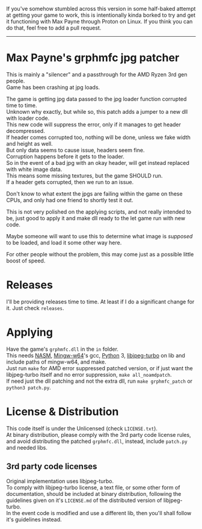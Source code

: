 If you've somehow stumbled across this version in some half-baked attempt at getting your game to work, this is intentionally kinda borked to try and get it functioning with Max Payne through Proton on Linux. If you think you can do that, feel free to add a pull request.

--------------------------------------------------------------------------------------------------------------

# Max Payne's grphmfc jpg patcher

This is mainly a "silencer" and a passthrough for the AMD Ryzen 3rd gen people.\
Game has been crashing at jpg loads.

The game is getting jpg data passed to the jpg loader function corrupted time to time.\
Unknown why exactly, but while so, this patch adds a jumper to a new dll with loader code.\
This new code will suppress the error, only if it manages to get header decompressed.\
If header comes corrupted too, nothing will be done, unless we fake width and height as well.\
But only data seems to cause issue, headers seem fine.\
Corruption happens before it gets to the loader.\
So in the event of a bad jpg with an okay header, will get instead replaced with white image data.\
This means some missing textures, but the game SHOULD run.\
If a header gets corrupted, then we run to an issue.

Don't know to what extent the jpgs are failing within the game on these CPUs, and only had one friend to shortly test it out.

This is not very polished on the applying scripts, and not really intended to be, just good to apply it and make dll ready to the let game run with new code.

Maybe someone will want to use this to determine what image is _supposed_ to be loaded, and load it some other way here.

For other people without the problem, this may come just as a possible little boost of speed.

# Releases

I'll be providing releases time to time. At least if I do a significant change for it.
Just check `releases`.

# Applying

Have the game's `grphmfc.dll` in the `in` folder.\
This needs [NASM](https://www.nasm.us), [Mingw-w64](http://mingw-w64.org)'s gcc, [Python](https://www.python.org) 3, [libjpeg-turbo](https://github.com/libjpeg-turbo/libjpeg-turbo) on lib and include paths of mingw-w64, and make.\
Just run `make` for AMD error suppressed patched version, or if just want the libjpeg-turbo itself and no error suppression, `make all_noamdpatch`.\
If need just the dll patching and not the extra dll, run `make grphmfc_patch` or `python3 patch.py`.

# License & Distribution

This code itself is under the Unlicensed (check `LICENSE.txt`).\
At binary distribution, please comply with the 3rd party code license rules, and avoid distributing the patched `grphmfc.dll`, instead, include `patch.py` and needed libs.

## 3rd party code licenses

Original implementation uses libjpeg-turbo.\
To comply with libjpeg-turbo license, a text file, or some other form of documentation, should be included at binary distribution, following the guidelines given on it's `LICENSE.md` of the distributed version of libjpeg-turbo.\
In the event code is modified and use a different lib, then you'll shall follow it's guidelines instead.
